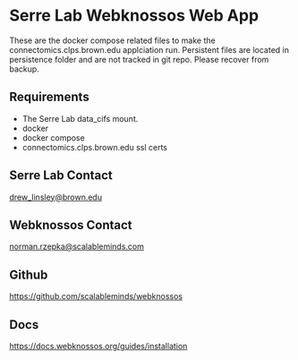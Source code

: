 # Serre Lab Webknossos Web App

These are the docker compose related files to make the connectomics.clps.brown.edu applciation run.  Persistent files are located in persistence folder and are not tracked in git repo.  Please recover from backup.

## Requirements

* The Serre Lab data_cifs mount.
* docker
* docker compose
* connectomics.clps.brown.edu ssl certs

## Serre Lab Contact

drew_linsley@brown.edu

## Webknossos Contact

norman.rzepka@scalableminds.com

## Github

https://github.com/scalableminds/webknossos

## Docs

https://docs.webknossos.org/guides/installation


